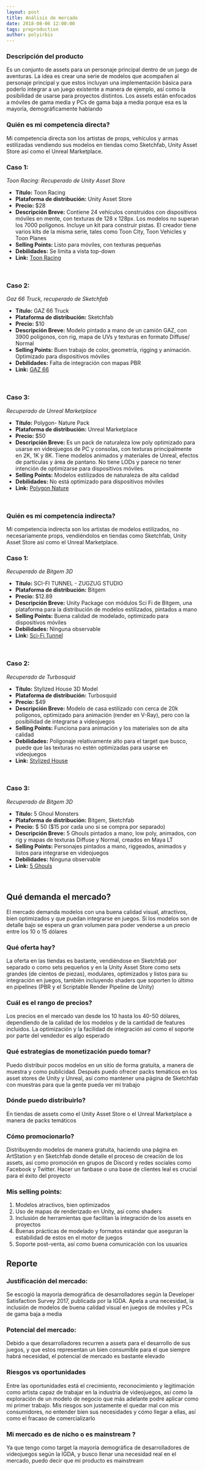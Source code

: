 ```yaml
---
layout: post
title: Análisis de mercado
date: 2018-08-06 12:00:00
tags: preproduction
author: polyirbis
---
```


### Descripción del producto
Es un conjunto de assets para un personaje principal dentro de un juego de aventuras. La idea es crear una serie de modelos que acompañen al personaje principal y que estos incluyan una implementación básica para poderlo integrar a un juego existente a manera de ejemplo, así como la posibilidad de usarse para proyectos distintos. Los assets están enfocados a móviles de gama media y PCs de gama baja a media porque esa es la mayoría, demográficamente hablando

### Quién es mi competencia directa?
Mi competencia directa son los artistas de props, vehículos y armas estilizadas vendiendo sus modelos en tiendas como Sketchfab, Unity Asset Store así como el Unreal Marketplace.
<br />


### Caso 1:
<amp-img width="532" height="300" layout="responsive" src="assets/images/Toon-racing.jpg"></amp-img>
<cite>Toon Racing: Recuperado de Unity Asset Store</cite><br />
* <strong>Título:</strong> Toon Racing
* <strong>Plataforma de distribución:</strong> Unity Asset Store
* <strong>Precio:</strong> $28
* <strong>Descripción Breve:</strong> Contiene 24 vehículos construidos con dispositivos móviles en mente, con texturas de 128 x 128px. Los modelos no superan los 7000 polígonos. Incluye un kit para construir pistas. El creador tiene varios kits de la misma serie, tales como Toon City, Toon Vehicles y Toon Planes
* <strong>Selling Points:</strong> Listo para móviles, con texturas pequeñas
* <strong>Debilidades:</strong> Se limita a vista top-down
* <strong>Link:</strong> <a href="https://assetstore.unity.com/packages/3d/vehicles/land/toon-racing-102727s">Toon Racing</a>
<br />


### Caso 2:
<amp-img width="514" height="300" layout="responsive" src="assets/images/GAZ.png"></amp-img>
<cite>Gaz 66 Truck, recuperado de Sketchfab </cite> <br />
* <strong>Título:</strong> GAZ 66 Truck
* <strong>Plataforma de distribución:</strong> Sketchfab
* <strong>Precio:</strong> $10
* <strong>Descripción Breve:</strong> Modelo pintado a mano de un camión GAZ, con 3900 polígonos, con rig, mapa de UVs y texturas en formato Diffuse/ Normal
* <strong>Selling Points:</strong> Buen trabajo de color, geometría, rigging y animación. Optimizado para dispositivos móviles
* <strong>Debilidades:</strong> Falta de integración con mapas PBR
* <strong>Link:</strong> <a href="https://sketchfab.com/models/275e1879e8034019ba480a5ca6ac7d05">GAZ 66</a>
<br />


### Caso 3:
<amp-img width="577" height="324" layout="responsive" src="assets/images/Polygon Nature.png"></amp-img>
<cite>Recuperado de Unreal Marketplace</cite> <br />
* <strong>Título:</strong> Polygon- Nature Pack
* <strong>Plataforma de distribución:</strong> Unreal Marketplace
* <strong>Precio:</strong> $50
* <strong>Descripción Breve:</strong> Es un pack de naturaleza low poly optimizado para usarse en videojuegos de PC y consolas, con texturas principalmente en 2K, 1K y 8K. Tiene modelos animados y materiales de Unreal, efectos de partículas y área de pantano. No tiene LODs y parece no tener intención de optimizarse para dispositivos móviles.
* <strong>Selling Points:</strong> Modelos estilizados de naturaleza de alta calidad
* <strong>Debilidades:</strong> No está optimizado para dispositivos móviles
* <strong>Link:</strong>  <a href="https://www.unrealengine.com/marketplace/polygon-nature-pack">Polygon Nature</a>
<br />


### Quién es mi competencia indirecta?
Mi competencia indirecta son los artistas de modelos estilizados, no necesariamente props, vendiéndolos en tiendas como Sketchfab, Unity Asset Store así como el Unreal Marketplace.
### Caso 1:
<amp-img width="600" height="383" layout="responsive" src="assets/images/Sci Fi Tunnel.jpg"></amp-img>
 <cite>Recuperado de Bitgem 3D</cite><br />
* <strong>Título:</strong> SCI-FI TUNNEL - ZUGZUG STUDIO
* <strong>Plataforma de distribución:</strong> Bitgem
* <strong>Precio:</strong> $12.89
* <strong>Descripción Breve:</strong> Unity Package con módulos Sci Fi de Bitgem, una plataforma para la distribución de modelos estilizados, pintados a mano
* <strong>Selling Points:</strong> Buena calidad de modelado, optimizado para dispositivos móviles
* <strong>Debilidades:</strong>  Ninguna observable
* <strong>Link:</strong>  <a href="https://shop.bitgem3d.com/collections/hand-painted-3d-models/products/sci-fi-tunnel-zugzug-studio">Sci-Fi Tunnel</a>
<br />


### Caso 2:
<amp-img width="600" height="300" layout="responsive" src="assets/images/Stylized 3D Home.jpg"></amp-img>
<cite>Recuperado de Turbosquid</cite> <br />
* <strong>Título:</strong> Stylized House 3D Model
* <strong>Plataforma de distribución:</strong> Turbosquid
* <strong>Precio:</strong> $49
* <strong>Descripción Breve:</strong> Modelo de casa estilizado con cerca de 20k polígonos, optimizado para animación (render en V-Ray), pero con la posibilidad de integrarse a videojuegos
* <strong>Selling Points:</strong> Funciona para animación y los materiales son de alta calidad
* <strong>Debilidades:</strong> Poligonaje relativamente alto para el target que busco, puede que las texturas no estén optimizadas para usarse en videojuegos 
* <strong>Link:</strong>  <a href="https://www.turbosquid.com/3d-models/stylized-house-3d-model-1279437">Stylized House</a>
<br />


### Caso 3:
<amp-img width="526" height="300" layout="responsive" src="assets/images/Ghouls.jpg"></amp-img>
<cite>Recuperado de Bitgem 3D</cite> <br />
* <strong>Título:</strong> 5 Ghoul Monsters
* <strong>Plataforma de distribución:</strong> Bitgem, Sketchfab
* <strong>Precio:</strong> $ 50 ($15 por cada uno si se compra por separado)
* <strong>Descripción Breve:</strong> 5 Ghouls pintados a mano, low poly, animados, con rig y mapas de texturas Diffuse y Normal, creados en Maya LT
* <strong>Selling Points:</strong> Personajes pintados a mano, riggeados, animados y listos para integrarse en videojuegos
* <strong>Debilidades:</strong>  Ninguna observable
* <strong>Link:</strong>  <a href="https://shop.bitgem3d.com/collections/hand-painted-3d-models/products/sci-fi-tunnel-zugzug-studio">5 Ghouls</a>
<br />


## Qué demanda el mercado?
El mercado demanda modelos con una buena calidad visual, atractivos, bien optimizados y que puedan integrarse en juegos. Si los modelos son de detalle bajo se espera un gran volumen para poder venderse a un precio entre los 10 o 15 dólares
### Qué oferta hay?
La oferta en las tiendas es bastante, vendiéndose en Sketchfab por separado o como sets pequeños y en la Unity Asset Store como sets grandes (de cientos de piezas), modulares, optimizados y listos para su integración en juegos, también incluyendo shaders que soporten lo último en pipelines (PBR y el Scriptable Render Pipeline de Unity)
### Cuál es el rango de precios?
Los precios en el mercado van desde los 10 hasta los 40-50 dólares, dependiendo de la calidad de los modelos y de la cantidad de features incluidos. La optimización y la facilidad de integración así como el soporte por parte del vendedor es algo esperado
### Qué estrategias de monetización puedo tomar?
Puedo distribuir pocos modelos en un sitio de forma gratuita, a manera de muestra y como publicidad. Después puedo ofrecer packs temáticos en los asset stores de Unity y Unreal, así como mantener una página de Sketchfab con muestras para que la gente pueda ver mi trabajo
### Dónde puedo distribuirlo?
En tiendas de assets como el Unity Asset Store o el Unreal Marketplace a manera de packs temáticos
### Cómo promocionarlo?
Distribuyendo modelos de manera gratuita, haciendo una página en ArtStation y en Sketchfab donde detalle el proceso de creación de los assets, así como promoción en grupos de Discord y redes sociales como Facebook y Twitter. Hacer un fanbase o una base de clientes leal es crucial para el éxito del proyecto

### Mis selling points:
1. Modelos atractivos, bien optimizados
2. Uso de mapas de renderizado en Unity, así como shaders
3. Inclusión de herramientas que facilitan la integración de los assets en proyectos
4. Buenas prácticas de modelado y formatos estándar que aseguran la estabilidad de estos en el motor de juegos
5. Soporte post-venta, así como buena comunicación con los usuarios


## Reporte
### Justificación del mercado:
Se escogió la mayoría demográfica de desarrolladores según la Developer Satisfaction Survey 2017, publicada por la IGDA. Apela a una necesidad, la inclusión de modelos de buena calidad visual en juegos de móviles y PCs de gama baja a media
### Potencial del mercado:
Debido a que desarrolladores recurren a assets para el desarrollo de sus juegos, y que estos representan un bien consumible para el que siempre habrá necesidad, el potencial de mercado es bastante elevado
### Riesgos vs oportunidades 
Entre las oportunidades está el crecimiento, reconocimiento y legitimación como artista capaz de trabajar en la industria de videojuegos, así como la exploración de un modelo de negocio que más adelante podré aplicar como mi primer trabajo. Mis riesgos son justamente el quedar mal con mis consumidores, no entender bien sus necesidades y cómo llegar a ellas, así como el fracaso de comercializarlo
### Mi mercado es de nicho o es <italic> mainstream </italic>?
Ya que tengo como target la mayoría demográfica de desarrolladores de videojuegos según la IGDA, y busco llenar una necesidad real en el mercado, puedo decir que mi producto es mainstream